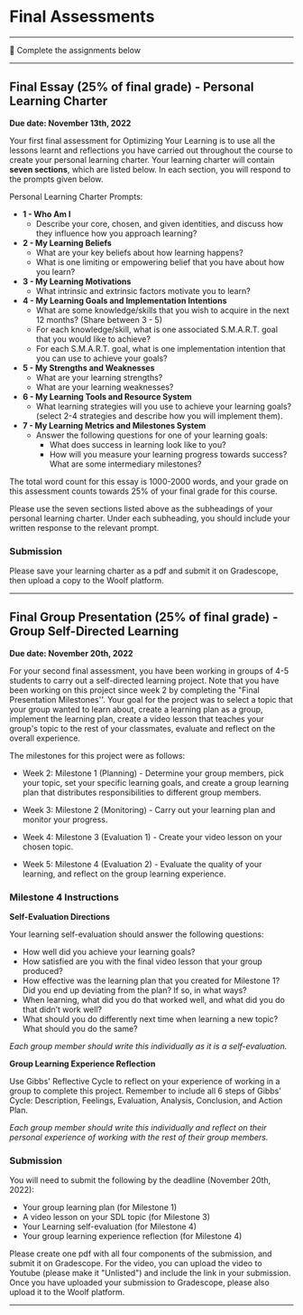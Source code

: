 # Final Assessments

---

<aside>


📝 Complete the assignments below

</aside>

---

## **Final Essay (25% of final grade) - Personal Learning Charter**

**Due date: November 13th, 2022**

Your first final assessment for Optimizing Your Learning is to use all the lessons learnt and reflections you have carried out throughout the course to create your personal learning charter. Your learning charter will contain **seven sections**, which are listed below. In each section, you will respond to the prompts given below.

Personal Learning Charter Prompts:
- **1 - Who Am I**
  - Describe your core, chosen, and given identities, and discuss how they influence how you approach learning?
- **2 - My Learning Beliefs**
  - What are your key beliefs about how learning happens?
  - What is one limiting or empowering belief that you have about how you learn?
- **3 - My Learning Motivations** 
  - What intrinsic and extrinsic factors motivate you to learn? 
- **4 - My Learning Goals and Implementation Intentions** 
  - What are some knowledge/skills that you wish to acquire in the next 12 months? (Share between 3 - 5)
  - For each knowledge/skill, what is one associated S.M.A.R.T. goal that you would like to achieve?
  - For each S.M.A.R.T. goal, what is one implementation intention that you can use to achieve your goals?  
- **5 - My Strengths and Weaknesses**
  - What are your learning strengths? 
  - What are your learning weaknesses?
- **6 - My Learning Tools and Resource System** 
  - What learning strategies will you use to achieve your learning goals? (select 2-4 strategies and describe how you will implement them).
- **7 - My Learning Metrics and Milestones System** 
  - Answer the following questions for one of your learning goals:
    - What does success in learning look like to you?
    - How will you measure your learning progress towards success? What are some intermediary milestones?


The total word count for this essay is 1000-2000 words, and your grade on this assessment counts towards 25% of your final grade for this course.

Please use the seven sections listed above as the subheadings of your personal learning charter. Under each subheading, you should include your written response to the relevant prompt.

### Submission

Please save your learning charter as a pdf and submit it on Gradescope, then upload a copy to the Woolf platform.

---


## **Final Group Presentation (25% of final grade) - Group Self-Directed Learning**

**Due date: November 20th, 2022**

For your second final assessment, you have been working in groups of 4-5 students to carry out a self-directed learning project. Note that you have been working on this project since week 2 by completing the "Final Presentation Milestones''. Your goal for the project was to select a topic that your group wanted to learn about, create a learning plan as a group, implement the learning plan, create a video lesson that teaches your group's topic to the rest of your classmates, evaluate and reflect on the overall experience.  

The milestones for this project were as follows:

- Week 2: Milestone 1 (Planning) -  Determine your group members, pick your topic, set your specific learning goals, and create a group learning plan that distributes responsibilities to different group members.

- Week 3: Milestone 2 (Monitoring) - Carry out your learning plan and monitor your progress.

- Week 4: Milestone 3 (Evaluation 1) - Create your video lesson on your chosen topic.

- Week 5: Milestone 4 (Evaluation 2) - Evaluate the quality of your learning, and reflect on the group learning experience.

### Milestone 4 Instructions

**Self-Evaluation Directions**

Your learning self-evaluation should answer the following questions:

- How well did you achieve your learning goals? 
- How satisfied are you with the final video lesson that your group produced?
- How effective was the learning plan that you created for Milestone 1? Did you end up deviating from the plan? If so, in what ways?
- When learning, what did you do that worked well, and what did you do that didn’t work well?
- What should you do differently next time when learning a new topic? What should you do the same?

*Each group member should write this individually as it is a self-evaluation.*

**Group Learning Experience Reflection**

Use Gibbs' Reflective Cycle to reflect on your experience of working in a group to complete this project. Remember to include all 6 steps of Gibbs' Cycle: Description, Feelings, Evaluation, Analysis, Conclusion, and Action Plan.

*Each group member should write this individually and reflect on their personal experience of working with the rest of their group members.*


### Submission

You will need to submit the following by the deadline (November 20th, 2022):
- Your group learning plan (for Milestone 1)
- A video lesson on your SDL topic (for Milestone 3)
- Your Learning self-evaluation (for Milestone 4) 
- Your group learning experience reflection (for Milestone 4)

Please create one pdf with all four components of the submission, and submit it on Gradescope. For the video, you can upload the video to Youtube (please make it "Unlisted") and include the link in your submission. Once you have uploaded your submission to Gradescope, please also upload it to the Woolf platform.

---

